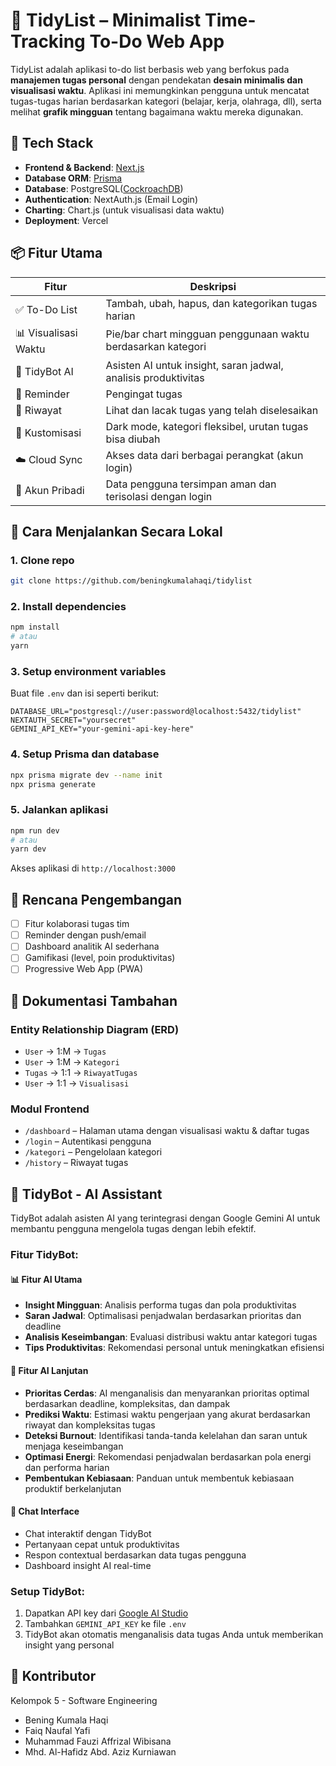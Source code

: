 # 🧹 TidyList – Minimalist Time-Tracking To-Do Web App

TidyList adalah aplikasi to-do list berbasis web yang berfokus pada **manajemen tugas personal** dengan pendekatan **desain minimalis dan visualisasi waktu**. Aplikasi ini memungkinkan pengguna untuk mencatat tugas-tugas harian berdasarkan kategori (belajar, kerja, olahraga, dll), serta melihat **grafik mingguan** tentang bagaimana waktu mereka digunakan.

## 🚀 Tech Stack

- **Frontend & Backend**: [Next.js](https://nextjs.org/)
- **Database ORM**: [Prisma](https://www.prisma.io/)
- **Database**: PostgreSQL([CockroachDB](https://www.cockroachlabs.com/))
- **Authentication**: NextAuth.js (Email Login)
- **Charting**: Chart.js (untuk visualisasi data waktu)
- **Deployment**: Vercel

## 📦 Fitur Utama

| Fitur                | Deskripsi                                                                 |
|---------------------|--------------------------------------------------------------------------|
| ✅ To-Do List        | Tambah, ubah, hapus, dan kategorikan tugas harian                        |
| 📊 Visualisasi Waktu| Pie/bar chart mingguan penggunaan waktu berdasarkan kategori             |
| 🤖 TidyBot AI       | Asisten AI untuk insight, saran jadwal, analisis produktivitas           |
| 🔔 Reminder         | Pengingat tugas                                               |
| 📅 Riwayat          | Lihat dan lacak tugas yang telah diselesaikan                            |
| 🎨 Kustomisasi      | Dark mode, kategori fleksibel, urutan tugas bisa diubah                  |
| ☁️ Cloud Sync       | Akses data dari berbagai perangkat (akun login)                          |
| 🔐 Akun Pribadi     | Data pengguna tersimpan aman dan terisolasi dengan login                 |



## 🧪 Cara Menjalankan Secara Lokal

### 1. Clone repo
```bash
git clone https://github.com/beningkumalahaqi/tidylist
````

### 2. Install dependencies

```bash
npm install
# atau
yarn
```

### 3. Setup environment variables

Buat file `.env` dan isi seperti berikut:

```env
DATABASE_URL="postgresql://user:password@localhost:5432/tidylist"
NEXTAUTH_SECRET="yoursecret"
GEMINI_API_KEY="your-gemini-api-key-here"
```

### 4. Setup Prisma dan database

```bash
npx prisma migrate dev --name init
npx prisma generate
```

### 5. Jalankan aplikasi

```bash
npm run dev
# atau
yarn dev
```

Akses aplikasi di `http://localhost:3000`

## 🎯 Rencana Pengembangan

* [ ] Fitur kolaborasi tugas tim
* [ ] Reminder dengan push/email
* [ ] Dashboard analitik AI sederhana
* [ ] Gamifikasi (level, poin produktivitas)
* [ ] Progressive Web App (PWA)

## 📘 Dokumentasi Tambahan

### Entity Relationship Diagram (ERD)

* `User` → 1\:M → `Tugas`
* `User` → 1\:M → `Kategori`
* `Tugas` → 1:1 → `RiwayatTugas`
* `User` → 1:1 → `Visualisasi`

### Modul Frontend

* `/dashboard` – Halaman utama dengan visualisasi waktu & daftar tugas
* `/login` – Autentikasi pengguna
* `/kategori` – Pengelolaan kategori
* `/history` – Riwayat tugas

## 🤖 TidyBot - AI Assistant

TidyBot adalah asisten AI yang terintegrasi dengan Google Gemini AI untuk membantu pengguna mengelola tugas dengan lebih efektif.

### Fitur TidyBot:

#### 📊 **Fitur AI Utama**
- **Insight Mingguan**: Analisis performa tugas dan pola produktivitas
- **Saran Jadwal**: Optimalisasi penjadwalan berdasarkan prioritas dan deadline
- **Analisis Keseimbangan**: Evaluasi distribusi waktu antar kategori tugas
- **Tips Produktivitas**: Rekomendasi personal untuk meningkatkan efisiensi

#### 🧠 **Fitur AI Lanjutan**
- **Prioritas Cerdas**: AI menganalisis dan menyarankan prioritas optimal berdasarkan deadline, kompleksitas, dan dampak
- **Prediksi Waktu**: Estimasi waktu pengerjaan yang akurat berdasarkan riwayat dan kompleksitas tugas
- **Deteksi Burnout**: Identifikasi tanda-tanda kelelahan dan saran untuk menjaga keseimbangan
- **Optimasi Energi**: Rekomendasi penjadwalan berdasarkan pola energi dan performa harian
- **Pembentukan Kebiasaan**: Panduan untuk membentuk kebiasaan produktif berkelanjutan

#### 💬 **Chat Interface**
- Chat interaktif dengan TidyBot
- Pertanyaan cepat untuk produktivitas
- Respon contextual berdasarkan data tugas pengguna
- Dashboard insight AI real-time

### Setup TidyBot:

1. Dapatkan API key dari [Google AI Studio](https://aistudio.google.com/)
2. Tambahkan `GEMINI_API_KEY` ke file `.env`
3. TidyBot akan otomatis menganalisis data tugas Anda untuk memberikan insight yang personal

## 🤝 Kontributor

Kelompok 5 - Software Engineering

* Bening Kumala Haqi
* Faiq Naufal Yafi
* Muhammad Fauzi Affrizal Wibisana
* Mhd. Al-Hafidz Abd. Aziz Kurniawan
